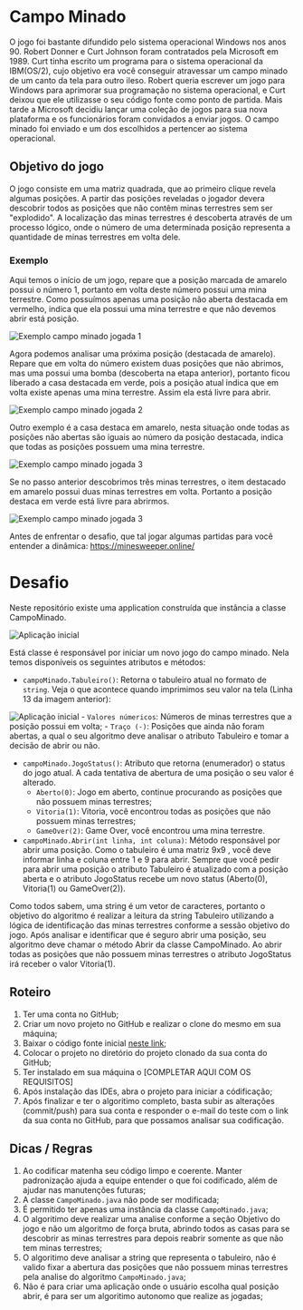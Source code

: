 # Campo Minado
O jogo foi bastante difundido pelo sistema operacional Windows nos anos 90.
Robert Donner e Curt Johnson foram contratados pela Microsoft em 1989. Curt tinha escrito um programa para o sistema operacional da IBM(OS/2), cujo objetivo era você conseguir atravessar um campo minado de um canto da tela para outro ileso. Robert queria escrever um jogo para Windows para aprimorar sua programação no sistema operacional, e Curt deixou que ele utilizasse o seu código fonte como ponto de partida. Mais tarde a Microsoft decidiu lançar uma coleção de jogos para sua nova plataforma e os funcionários foram convidados a enviar jogos. O campo minado foi enviado e um dos escolhidos a pertencer ao sistema operacional.

## Objetivo do jogo
O jogo consiste em uma matriz quadrada, que ao primeiro clique revela algumas posições. A partir das posições reveladas o jogador devera descobrir todos as posições que não contêm minas terrestres sem ser "explodido". A localização das minas terrestres é descoberta através de um processo lógico, onde o número de uma determinada posição representa a quantidade de minas terrestres em volta dele.

### **Exemplo**

Aqui temos o início de um jogo, repare que a posição marcada de amarelo possui o número 1, portanto em volta deste número possui uma mina terrestre. Como possuímos apenas uma posição não aberta destacada em vermelho, indica que ela possui uma mina terrestre e que não devemos abrir está posição.

![Exemplo campo minado jogada 1](https://github.com/ivory-it/ivoryit-testeestagio-campo-minado-java/blob/main/imagens/1.png)

Agora podemos analisar uma próxima posição (destacada de amarelo). Repare que em volta do número existem duas posições que não abrimos, mas uma possui uma bomba (descoberta na etapa anterior), portanto ficou liberado a casa destacada em verde, pois a posição atual indica que em volta existe apenas uma mina terrestre. Assim ela está livre para abrir.

![Exemplo campo minado jogada 2](https://github.com/ivory-it/ivoryit-testeestagio-campo-minado-java/blob/main/imagens/2.png)

Outro exemplo é a casa destaca em amarelo, nesta situação onde todas as posições não abertas são iguais ao número da posição destacada, indica que todas as posições possuem uma mina terrestre.

![Exemplo campo minado jogada 3](https://github.com/ivory-it/ivoryit-testeestagio-campo-minado-java/blob/main/imagens/3.png)

Se no passo anterior descobrimos três minas terrestres, o item destacado em amarelo possui duas minas terrestres em volta. Portanto a posição destaca em verde está livre para abrirmos.

![Exemplo campo minado jogada 3](https://github.com/ivory-it/ivoryit-testeestagio-campo-minado-java/blob/main/imagens/4.png)

Antes de enfrentar o desafio, que tal jogar algumas partidas para você entender a dinâmica: https://minesweeper.online/

# Desafio
Neste repositório existe uma application construída que instância a classe CampoMinado.

![Aplicação inicial](https://github.com/ivory-it/ivoryit-testeestagio-campo-minado-java/blob/main/imagens/5.png)

Está classe é responsável por iniciar um novo jogo do campo minado. Nela temos disponíveis os seguintes atributos e métodos:

 - `campoMinado.Tabuleiro()`: Retorna o tabuleiro atual no formato de `string`. Veja o que acontece quando imprimimos seu valor na tela (Linha 13 da imagem anterior):
 
![Aplicação inicial](https://github.com/ivory-it/ivoryit-testeestagio-campo-minado-java/blob/main/imagens/6.png) 
    - `Valores númericos`: Números de minas terrestres que a posição possui em volta;
    - `Traço (-)`: Posições que ainda não foram abertas, a qual o seu algoritmo deve analisar o atributo Tabuleiro e tomar a decisão de abrir ou não.
- `campoMinado.JogoStatus()`: Atributo que retorna (enumerador) o status do jogo atual. A cada tentativa de abertura de uma posição o seu valor é alterado.
    - `Aberto(0)`: Jogo em aberto, continue procurando as posições que não possuem minas terrestres;
    - `Vitoria(1)`: Vitoria, você encontrou todas as posições que não possuem minas terrestres;
    - `GameOver(2)`: Game Over, você encontrou uma mina terrestre.
- `campoMinado.Abrir(int linha, int coluna)`: Método responsável por abrir uma posição. Como o tabuleiro é uma matriz 9x9 , você deve informar linha e coluna entre 1 e 9 para abrir. Sempre que você pedir para abrir uma posição o atributo Tabuleiro é atualizado com a posição aberta e o atributo JogoStatus recebe um novo status (Aberto(0), Vitoria(1) ou GameOver(2)). 

Como todos sabem, uma string é um vetor de caracteres, portanto o objetivo do algoritmo é realizar a leitura da string Tabuleiro utilizando a lógica de identificação das minas terrestres conforme a sessão objetivo do jogo. Após analisar e identificar que é seguro abrir uma posição, seu algoritmo deve chamar o método Abrir da classe CampoMinado. Ao abrir todas as posições que não possuem minas terrestres o atributo JogoStatus irá receber o valor Vitoria(1).

## Roteiro
1. Ter uma conta no GitHub;
2. Criar um novo projeto no GitHub e realizar o clone do mesmo em sua máquina;
3. Baixar o código fonte inicial [neste link](https://github.com/ivory-it/ivoryit-testeestagio-campo-minado-java/archive/blob/main.zip);
4. Colocar o projeto no diretório do projeto clonado da sua conta do GitHub;
5. Ter instalado em sua máquina o [COMPLETAR AQUI COM OS REQUISITOS]
7. Após instalação das IDEs, abra o projeto para iniciar a códificação;
8. Após finalizar e ter o algoritimo completo, basta subir as alterações (commit/push) para sua conta e responder o e-mail do teste com o link da sua conta no GitHub, para que possamos analisar sua codificação.

## Dicas / Regras
1. Ao codificar matenha seu código limpo e coerente. Manter padronização ajuda a equipe entender o que foi codificado, além de ajudar nas manutenções futuras;
2. A classe `CampoMinado.java` não pode ser modificada;
3. É permitido ter apenas uma instância da classe `CampoMinado.java`;
4. O algoritimo deve realizar uma analise conforme a seção Objetivo do jogo e não um algoritmo de força bruta, abrindo todos as casas para se descobrir as minas terrestres para depois reabrir somente as que não tem minas terrestres;
5. O algoritimo deve analisar a string que representa o tabuleiro, não é valido fixar a abertura das posições que não possuem minas terrestres pela analise do algoritmo `CampoMinado.java`;
6. Não é para criar uma aplicação onde o usuário escolha qual posição abrir, é para ser um algoritimo autonomo que realize as jogadas;
